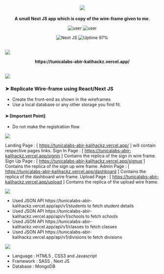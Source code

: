 <h1 align="center"><img src="https://via.placeholder.com/1270x120/0d1117/fffff?text=TunicaLabs+Assignment" /></h1>

<p align="center"><strong>A small Next JS app which is copy of the wire-frame given to me.</strong></p>

<p align="center">
  <img  alt="user" src="https://img.shields.io/badge/Developed by-brightgreen" />
  <img  alt="user" src="https://img.shields.io/badge/Abir Ghosh-(Kalihackz)-brightgreen" />
</p>

<p align="center">
    <img src="https://img.shields.io/badge/made with-NextJS-blueviolet" alt="Next JS" />
    <img src="https://img.shields.io/badge/uptime-97%25-brightgreen" alt="Uptime 97%" />
</p>

 <br>
 
<img src="https://via.placeholder.com/1270x120/0d1117/ffb300?text=Live+URL" />

<p align="center"><strong>https://tunicalabs-abir-kalihackz.vercel.app/ </strong></p>

<br />

<img src="https://via.placeholder.com/1270x120/0d1117/77ff00?text=Problem+Statement" />
<h3>➤ Replicate Wire-frame using React/Next JS</h3>
  <ul>
    <li>Create the front-end as shown in the wireframes</li>
    <li>Use a local database or any other storage you find fit.</li>
  </ul>

  <h4>➤ [Important Point]</h4>
  <ul>
    <li>Do not make the registration flow</li>
  </ul>

<img src="https://via.placeholder.com/1270x120/0d1117/ff00c8?text=Working" />
  
Landing Page : [ https://tunicalabs-abir-kalihackz.vercel.app/ ] will contain respective pages links.
Sign In Page : [ https://tunicalabs-abir-kalihackz.vercel.app/signin ] Contains the replica of the sign in wire frame.
Sign Up Page : [ https://tunicalabs-abir-kalihackz.vercel.app/signup ] Contains the replica of the sign up wire frame.
Admin Page : [ https://tunicalabs-abir-kalihackz.vercel.app/dashboard ] Contains the replica of the dashboard wire frame.
Upload Page : [ https://tunicalabs-abir-kalihackz.vercel.app/upload ] Contains the replica of the upload wire frame. 

<img src="https://via.placeholder.com/1270x120/0d1117/ff00c8?text=APIS+Used" />

<ul>
    <li>Used JSON API https://tunicalabs-abir-kalihackz.vercel.app/api/v1/students to fetch student details</li>
    <li>Used JSON API https://tunicalabs-abir-kalihackz.vercel.app/api/v1/schools to fetch schools</li>
    <li>Used JSON API https://tunicalabs-abir-kalihackz.vercel.app/api/v1/classes to fetch classes</li>
    <li>Used JSON API https://tunicalabs-abir-kalihackz.vercel.app/api/v1/divisions to fetch divisions</li> 
</ul>

<img src="https://via.placeholder.com/1270x120/0d1117/ff00c8?text=Technologies+Used" />

<ul>
    <li>Language : HTML5 , CSS3 and Javascript</li>
    <li>Framework : SASS , Next JS</li>
    <li>Database : MongoDB</li>
</ul>
